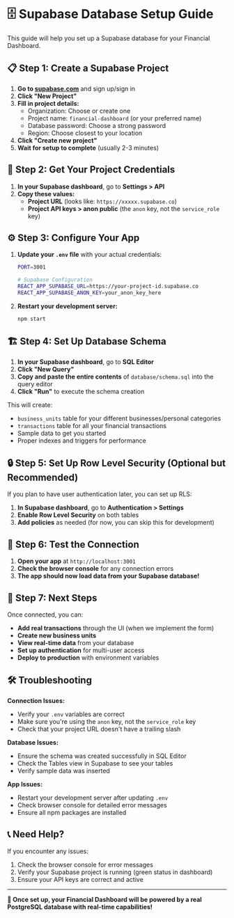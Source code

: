 # 🗄️ Supabase Database Setup Guide

This guide will help you set up a Supabase database for your Financial Dashboard.

## 📋 Step 1: Create a Supabase Project

1. **Go to [supabase.com](https://supabase.com)** and sign up/sign in
2. **Click "New Project"**
3. **Fill in project details:**
   - Organization: Choose or create one
   - Project name: `financial-dashboard` (or your preferred name)
   - Database password: Choose a strong password
   - Region: Choose closest to your location
4. **Click "Create new project"**
5. **Wait for setup to complete** (usually 2-3 minutes)

## 🔑 Step 2: Get Your Project Credentials

1. **In your Supabase dashboard**, go to **Settings > API**
2. **Copy these values:**
   - **Project URL** (looks like: `https://xxxxx.supabase.co`)
   - **Project API keys > anon public** (the `anon` key, not the `service_role` key)

## ⚙️ Step 3: Configure Your App

1. **Update your `.env` file** with your actual credentials:
   ```bash
   PORT=3001

   # Supabase Configuration
   REACT_APP_SUPABASE_URL=https://your-project-id.supabase.co
   REACT_APP_SUPABASE_ANON_KEY=your_anon_key_here
   ```

2. **Restart your development server:**
   ```bash
   npm start
   ```

## 🏗️ Step 4: Set Up Database Schema

1. **In your Supabase dashboard**, go to **SQL Editor**
2. **Click "New Query"**
3. **Copy and paste the entire contents** of `database/schema.sql` into the query editor
4. **Click "Run"** to execute the schema creation

This will create:
- `business_units` table for your different businesses/personal categories
- `transactions` table for all your financial transactions
- Sample data to get you started
- Proper indexes and triggers for performance

## 🔒 Step 5: Set Up Row Level Security (Optional but Recommended)

If you plan to have user authentication later, you can set up RLS:

1. **In Supabase dashboard**, go to **Authentication > Settings**
2. **Enable Row Level Security** on both tables
3. **Add policies** as needed (for now, you can skip this for development)

## 🧪 Step 6: Test the Connection

1. **Open your app** at `http://localhost:3001`
2. **Check the browser console** for any connection errors
3. **The app should now load data from your Supabase database!**

## 🚀 Step 7: Next Steps

Once connected, you can:
- **Add real transactions** through the UI (when we implement the form)
- **Create new business units**
- **View real-time data** from your database
- **Set up authentication** for multi-user access
- **Deploy to production** with environment variables

## 🛠️ Troubleshooting

**Connection Issues:**
- Verify your `.env` variables are correct
- Make sure you're using the `anon` key, not the `service_role` key
- Check that your project URL doesn't have a trailing slash

**Database Issues:**
- Ensure the schema was created successfully in SQL Editor
- Check the Tables view in Supabase to see your tables
- Verify sample data was inserted

**App Issues:**
- Restart your development server after updating `.env`
- Check browser console for detailed error messages
- Ensure all npm packages are installed

## 📞 Need Help?

If you encounter any issues:
1. Check the browser console for error messages
2. Verify your Supabase project is running (green status in dashboard)
3. Ensure your API keys are correct and active

---

**🎉 Once set up, your Financial Dashboard will be powered by a real PostgreSQL database with real-time capabilities!**
